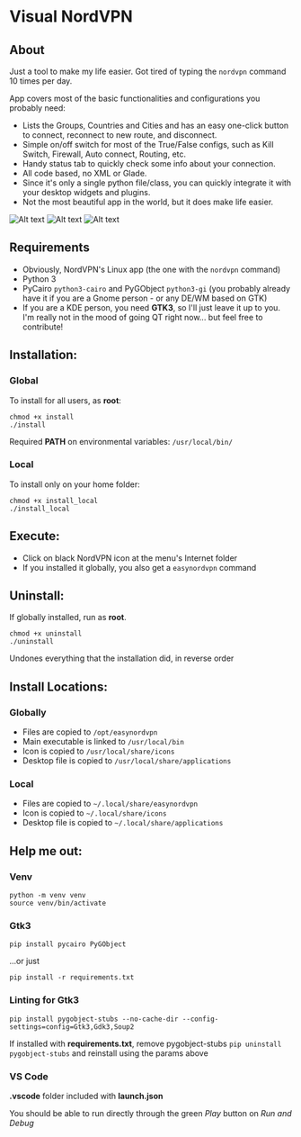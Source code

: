 # Visual NordVPN
## About
Just a tool to make my life easier. Got tired of typing the `nordvpn` command 10 times per day.

App covers most of the basic functionalities and configurations you probably need:
- Lists the Groups, Countries and Cities and has an easy one-click button to connect, reconnect to new route, and disconnect.
- Simple on/off switch for most of the True/False configs, such as Kill Switch, Firewall, Auto connect, Routing, etc.
- Handy status tab to quickly check some info about your connection.
- All code based, no XML or Glade.
- Since it's only a single python file/class, you can quickly integrate it with your desktop widgets and plugins.
- Not the most beautiful app in the world, but it does make life easier.

![Alt text](screenshots/connect_online.png?raw=true "Connection Online")
![Alt text](screenshots/status_online.png?raw=true "Status Online")
![Alt text](screenshots/conf_online.png?raw=true "Configuration Online")

## Requirements
- Obviously, NordVPN's Linux app (the one with the `nordvpn` command)
- Python 3
- PyCairo `python3-cairo` and PyGObject `python3-gi` (you probably already have it if you are a Gnome person - or any DE/WM based on GTK)
- If you are a KDE person, you need **GTK3**, so I'll just leave it up to you. I'm really not in the mood of going QT right now... but feel free to contribute!

## Installation:
### Global
To install for all users, as **root**:
```
chmod +x install
./install
```

Required **PATH** on environmental variables:  `/usr/local/bin/`
### Local
To install only on your home folder:
 ```
chmod +x install_local
./install_local
```

## Execute:
- Click on black NordVPN icon at the menu's Internet folder
- If you installed it globally, you also get a `easynordvpn` command

## Uninstall:
If globally installed, run as **root**.
```
chmod +x uninstall
./uninstall
```

Undones everything that the installation did, in reverse order

## Install Locations:
### Globally
- Files are copied to `/opt/easynordvpn`
- Main executable is linked to `/usr/local/bin`
- Icon is copied to `/usr/local/share/icons`
- Desktop file is copied to `/usr/local/share/applications`

### Local
- Files are copied to `~/.local/share/easynordvpn`
- Icon is copied to `~/.local/share/icons`
- Desktop file is copied to `~/.local/share/applications`

## Help me out:
### Venv
```
python -m venv venv
source venv/bin/activate
```

### Gtk3
```
pip install pycairo PyGObject
```
...or just
```
pip install -r requirements.txt
```

### Linting for Gtk3
```
pip install pygobject-stubs --no-cache-dir --config-settings=config=Gtk3,Gdk3,Soup2
```
If installed with **requirements.txt**, remove pygobject-stubs `pip uninstall pygobject-stubs` and reinstall using the params above

### VS Code
**.vscode** folder included with **launch.json**

You should be able to run directly through the green *Play* button on *Run and Debug*
